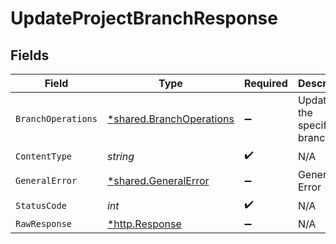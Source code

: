 # UpdateProjectBranchResponse


## Fields

| Field                                                               | Type                                                                | Required                                                            | Description                                                         |
| ------------------------------------------------------------------- | ------------------------------------------------------------------- | ------------------------------------------------------------------- | ------------------------------------------------------------------- |
| `BranchOperations`                                                  | [*shared.BranchOperations](../../models/shared/branchoperations.md) | :heavy_minus_sign:                                                  | Updated the specified branch                                        |
| `ContentType`                                                       | *string*                                                            | :heavy_check_mark:                                                  | N/A                                                                 |
| `GeneralError`                                                      | [*shared.GeneralError](../../models/shared/generalerror.md)         | :heavy_minus_sign:                                                  | General Error                                                       |
| `StatusCode`                                                        | *int*                                                               | :heavy_check_mark:                                                  | N/A                                                                 |
| `RawResponse`                                                       | [*http.Response](https://pkg.go.dev/net/http#Response)              | :heavy_minus_sign:                                                  | N/A                                                                 |